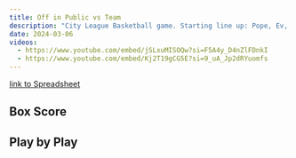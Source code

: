 ```yaml
---
title: Off in Public vs Team
description: "City League Basketball game. Starting line up: Pope, Ev, Jeff, Joey, Eli"
date: 2024-03-06
videos:
  - https://www.youtube.com/embed/jSLxuMISOQw?si=F5A4y_D4nZlFDnkI
  - https://www.youtube.com/embed/Kj2T19gCG5E?si=9_uA_Jp2dRYuomfs
---
```


[link to Spreadsheet](https://docs.google.com/spreadsheets/d/1hvrR9tP2FrgPk3crtaIiUiTTUyudCqRBdwB7GSgAmvU/edit?usp=sharing)

<h2 id="box-score" class="max-w-lg mt-4 text-2xl font-semibold leading-tight text-gray-800 dark:text-white"> Box Score </h2>


<h2 id="play-by-play" class="max-w-lg mt-4 text-2xl font-semibold leading-tight text-gray-800 dark:text-white"> Play by Play </h2>
